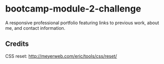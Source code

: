 # bootcamp-module-2-challenge
A responsive professional portfolio featuring links to previous work, about me, and contact information.


## Credits
CSS reset: http://meyerweb.com/eric/tools/css/reset/ 